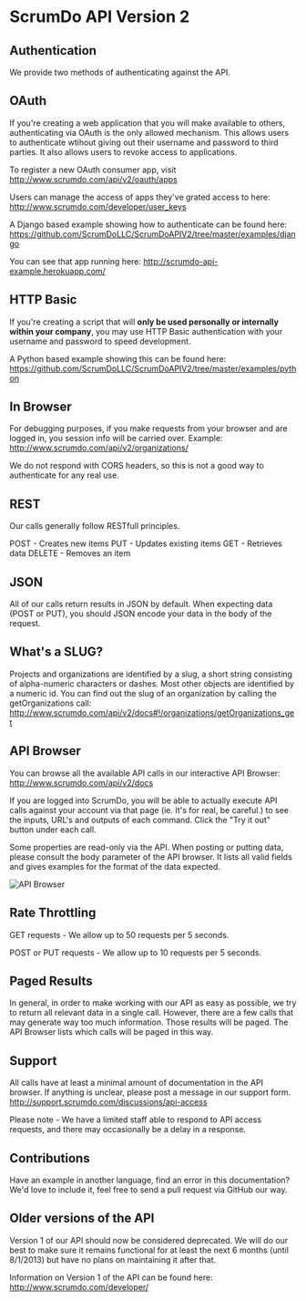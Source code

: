 ScrumDo API Version 2
=====================


Authentication
--------------

We provide two methods of authenticating against the API.


## OAuth

If you're creating a web application that you will make available to others, authenticating via OAuth is the only allowed mechanism.  This allows users to authenticate wtihout giving out their username and password to third parties.  It also allows users to revoke access to applications.

To register a new OAuth consumer app, visit http://www.scrumdo.com/api/v2/oauth/apps

Users can manage the access of apps they've grated access to here: http://www.scrumdo.com/developer/user_keys

A Django based example showing how to authenticate can be found here:
https://github.com/ScrumDoLLC/ScrumDoAPIV2/tree/master/examples/django

You can see that app running here:
http://scrumdo-api-example.herokuapp.com/

## HTTP Basic
If you're creating a script that will **only be used personally or internally within your company**, you may use HTTP Basic authentication with your username and password to speed development.

A Python based example showing this can be found here:
https://github.com/ScrumDoLLC/ScrumDoAPIV2/tree/master/examples/python

## In Browser

For debugging purposes, if you make requests from your browser and are logged in, you session info will be carried over.  Example:
http://www.scrumdo.com/api/v2/organizations/

We do not respond with CORS headers, so this is not a good way to authenticate for any real use.


REST
----

Our calls generally follow RESTfull principles.

POST - Creates new items
PUT - Updates existing items
GET - Retrieves data
DELETE - Removes an item

JSON
----

All of our calls return results in JSON by default.  When expecting data (POST or PUT), you should JSON encode your data in the body of the request.

What's a SLUG?
--------------

Projects and organizations are identified by a slug, a short string consisting of alpha-numeric characters or dashes.  Most other objects are identified by a numeric id.  You can find out the slug of an organization by calling the getOrganizations call: http://www.scrumdo.com/api/v2/docs#!/organizations/getOrganizations_get


API Browser
-----------

You can browse all the available API calls in our interactive API Browser: http://www.scrumdo.com/api/v2/docs

If you are logged into ScrumDo, you will be able to actually execute API calls against your account via that page (ie. It's for real, be careful.) to see the inputs, URL's and outputs of each command.  Click the "Try it out" button under each call.

Some properties are read-only via the API.  When posting or putting data, please consult the body parameter of the API browser.  It lists all valid fields and gives examples for the format of the data expected.

![API Browser](https://raw.github.com/ScrumDoLLC/ScrumDoAPIV2/master/images/browser.png "API Browser")


Rate Throttling
---------------

GET requests - We allow up to 50 requests per 5 seconds.

POST or PUT requests - We allow up to 10 requests per 5 seconds.

Paged Results
-------------

In general, in order to make working with our API as easy as possible, we try to return all relevant data in a single call.  However, there are a few calls that may generate way too much information.  Those results will be paged.  The API Browser lists which calls will be paged in this way.

Support
-------

All calls have at least a minimal amount of documentation in the API browser.  If anything is unclear, please post a message in our support form.
http://support.scrumdo.com/discussions/api-access

Please note - We have a limited staff able to respond to API access requests, and there may occasionally be a delay in a response.


Contributions
-------------

Have an example in another language, find an error in this documentation?  We'd love to include it, feel free to send a pull request via GitHub our way.


Older versions of the API
-------------------------

Version 1 of our API should now be considered deprecated.  We will do our best to make sure it remains functional for at least the next 6 months (until 8/1/2013) but have no plans on maintaining it after that.  

Information on Version 1 of the API can be found here: http://www.scrumdo.com/developer/
